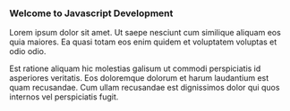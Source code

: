 ### Welcome to Javascript Development

Lorem ipsum dolor sit amet. Ut saepe nesciunt cum similique aliquam eos quia maiores. Ea quasi totam eos enim quidem et voluptatem voluptas et odio odio.

Est ratione aliquam hic molestias galisum ut commodi perspiciatis id asperiores veritatis. Eos doloremque dolorum et harum laudantium est quam recusandae. Cum ullam recusandae est dignissimos dolor qui quos internos vel perspiciatis fugit.
